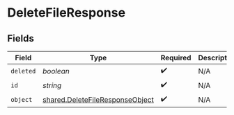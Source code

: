 # DeleteFileResponse


## Fields

| Field                                                                                     | Type                                                                                      | Required                                                                                  | Description                                                                               |
| ----------------------------------------------------------------------------------------- | ----------------------------------------------------------------------------------------- | ----------------------------------------------------------------------------------------- | ----------------------------------------------------------------------------------------- |
| `deleted`                                                                                 | *boolean*                                                                                 | :heavy_check_mark:                                                                        | N/A                                                                                       |
| `id`                                                                                      | *string*                                                                                  | :heavy_check_mark:                                                                        | N/A                                                                                       |
| `object`                                                                                  | [shared.DeleteFileResponseObject](../../../sdk/models/shared/deletefileresponseobject.md) | :heavy_check_mark:                                                                        | N/A                                                                                       |